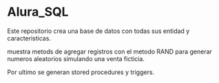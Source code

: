 # Alura_SQL

Este repositorio crea una base de datos con todas sus entidad y caracteristicas.

muestra metods de agregar registros con el metodo RAND para generar numeros aleatorios simulando una venta ficticia.

Por ultimo se generan stored procedures y triggers.

